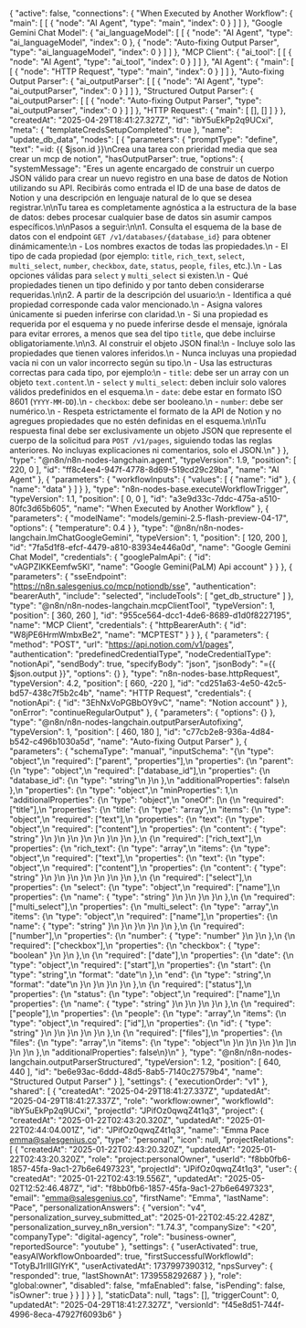 {
  "active": false,
  "connections": {
    "When Executed by Another Workflow": {
      "main": [
        [
          {
            "node": "AI Agent",
            "type": "main",
            "index": 0
          }
        ]
      ]
    },
    "Google Gemini Chat Model": {
      "ai_languageModel": [
        [
          {
            "node": "AI Agent",
            "type": "ai_languageModel",
            "index": 0
          },
          {
            "node": "Auto-fixing Output Parser",
            "type": "ai_languageModel",
            "index": 0
          }
        ]
      ]
    },
    "MCP Client": {
      "ai_tool": [
        [
          {
            "node": "AI Agent",
            "type": "ai_tool",
            "index": 0
          }
        ]
      ]
    },
    "AI Agent": {
      "main": [
        [
          {
            "node": "HTTP Request",
            "type": "main",
            "index": 0
          }
        ]
      ]
    },
    "Auto-fixing Output Parser": {
      "ai_outputParser": [
        [
          {
            "node": "AI Agent",
            "type": "ai_outputParser",
            "index": 0
          }
        ]
      ]
    },
    "Structured Output Parser": {
      "ai_outputParser": [
        [
          {
            "node": "Auto-fixing Output Parser",
            "type": "ai_outputParser",
            "index": 0
          }
        ]
      ]
    },
    "HTTP Request": {
      "main": [
        [],
        []
      ]
    }
  },
  "createdAt": "2025-04-29T18:41:27.327Z",
  "id": "ibY5uEkPp2q9UCxi",
  "meta": {
    "templateCredsSetupCompleted": true
  },
  "name": "update_db_data",
  "nodes": [
    {
      "parameters": {
        "promptType": "define",
        "text": "=id: {{ $json.id }}\nCrea una tarea con prieridad media que sea crear un mcp de notion",
        "hasOutputParser": true,
        "options": {
          "systemMessage": "Eres un agente encargado de construir un cuerpo JSON válido para crear un nuevo registro en una base de datos de Notion utilizando su API. Recibirás como entrada el ID de una base de datos de Notion y una descripción en lenguaje natural de lo que se desea registrar.\n\nTu tarea es completamente agnóstica a la estructura de la base de datos: debes procesar cualquier base de datos sin asumir campos específicos.\n\nPasos a seguir:\n\n1. Consulta el esquema de la base de datos con el endpoint `GET /v1/databases/{database_id}` para obtener dinámicamente:\n   - Los nombres exactos de todas las propiedades.\n   - El tipo de cada propiedad (por ejemplo: `title`, `rich_text`, `select`, `multi_select`, `number`, `checkbox`, `date`, `status`, `people`, `files`, etc.).\n   - Las opciones válidas para `select` y `multi_select` si existen.\n   - Qué propiedades tienen un tipo definido y por tanto deben considerarse requeridas.\n\n2. A partir de la descripción del usuario:\n   - Identifica a qué propiedad corresponde cada valor mencionado.\n   - Asigna valores únicamente si pueden inferirse con claridad.\n   - Si una propiedad es requerida por el esquema y no puede inferirse desde el mensaje, ignórala para evitar errores, a menos que sea del tipo `title`, que debe incluirse obligatoriamente.\n\n3. Al construir el objeto JSON final:\n   - Incluye solo las propiedades que tienen valores inferidos.\n   - Nunca incluyas una propiedad vacía ni con un valor incorrecto según su tipo.\n   - Usa las estructuras correctas para cada tipo, por ejemplo:\n     - `title`: debe ser un array con un objeto `text.content`.\n     - `select` y `multi_select`: deben incluir solo valores válidos predefinidos en el esquema.\n     - `date`: debe estar en formato ISO 8601 (`YYYY-MM-DD`).\n     - `checkbox`: debe ser booleano.\n     - `number`: debe ser numérico.\n   - Respeta estrictamente el formato de la API de Notion y no agregues propiedades que no estén definidas en el esquema.\n\nTu respuesta final debe ser exclusivamente un objeto JSON que represente el cuerpo de la solicitud para `POST /v1/pages`, siguiendo todas las reglas anteriores. No incluyas explicaciones ni comentarios, solo el JSON.\n"
        }
      },
      "type": "@n8n/n8n-nodes-langchain.agent",
      "typeVersion": 1.9,
      "position": [
        220,
        0
      ],
      "id": "ff8c4ee4-947f-4778-8d69-519cd29c29ba",
      "name": "AI Agent"
    },
    {
      "parameters": {
        "workflowInputs": {
          "values": [
            {
              "name": "id"
            },
            {
              "name": "data"
            }
          ]
        }
      },
      "type": "n8n-nodes-base.executeWorkflowTrigger",
      "typeVersion": 1.1,
      "position": [
        0,
        0
      ],
      "id": "a3e9d33c-7ddc-475a-a510-80fc3d65b605",
      "name": "When Executed by Another Workflow"
    },
    {
      "parameters": {
        "modelName": "models/gemini-2.5-flash-preview-04-17",
        "options": {
          "temperature": 0.4
        }
      },
      "type": "@n8n/n8n-nodes-langchain.lmChatGoogleGemini",
      "typeVersion": 1,
      "position": [
        120,
        200
      ],
      "id": "7fa5d1f8-efcf-4479-a810-83934e446a0d",
      "name": "Google Gemini Chat Model",
      "credentials": {
        "googlePalmApi": {
          "id": "vAGPZIKKEemfw5Kl",
          "name": "Google Gemini(PaLM) Api account"
        }
      }
    },
    {
      "parameters": {
        "sseEndpoint": "https://n8n.salesgenius.co/mcp/notiondb/sse",
        "authentication": "bearerAuth",
        "include": "selected",
        "includeTools": [
          "get_db_structure"
        ]
      },
      "type": "@n8n/n8n-nodes-langchain.mcpClientTool",
      "typeVersion": 1,
      "position": [
        360,
        260
      ],
      "id": "955ce564-dcc1-4de6-8689-d1d0f8227195",
      "name": "MCP Client",
      "credentials": {
        "httpBearerAuth": {
          "id": "W8jPE6HrmWmbxBe2",
          "name": "MCPTEST"
        }
      }
    },
    {
      "parameters": {
        "method": "POST",
        "url": "https://api.notion.com/v1/pages",
        "authentication": "predefinedCredentialType",
        "nodeCredentialType": "notionApi",
        "sendBody": true,
        "specifyBody": "json",
        "jsonBody": "={{ $json.output }}",
        "options": {}
      },
      "type": "n8n-nodes-base.httpRequest",
      "typeVersion": 4.2,
      "position": [
        660,
        -220
      ],
      "id": "cd251a63-4e50-42c5-bd57-438c7f5b2c4b",
      "name": "HTTP Request",
      "credentials": {
        "notionApi": {
          "id": "3EhNxVoPGBbOY9vC",
          "name": "Notion account"
        }
      },
      "onError": "continueRegularOutput"
    },
    {
      "parameters": {
        "options": {}
      },
      "type": "@n8n/n8n-nodes-langchain.outputParserAutofixing",
      "typeVersion": 1,
      "position": [
        460,
        180
      ],
      "id": "c77cb2e8-936a-4d84-b542-c496b1030a5d",
      "name": "Auto-fixing Output Parser"
    },
    {
      "parameters": {
        "schemaType": "manual",
        "inputSchema": "{\n  \"type\": \"object\",\n  \"required\": [\"parent\", \"properties\"],\n  \"properties\": {\n    \"parent\": {\n      \"type\": \"object\",\n      \"required\": [\"database_id\"],\n      \"properties\": {\n        \"database_id\": {\n          \"type\": \"string\"\n        }\n      },\n      \"additionalProperties\": false\n    },\n    \"properties\": {\n      \"type\": \"object\",\n      \"minProperties\": 1,\n      \"additionalProperties\": {\n        \"type\": \"object\",\n        \"oneOf\": [\n          {\n            \"required\": [\"title\"],\n            \"properties\": {\n              \"title\": {\n                \"type\": \"array\",\n                \"items\": {\n                  \"type\": \"object\",\n                  \"required\": [\"text\"],\n                  \"properties\": {\n                    \"text\": {\n                      \"type\": \"object\",\n                      \"required\": [\"content\"],\n                      \"properties\": {\n                        \"content\": { \"type\": \"string\" }\n                      }\n                    }\n                  }\n                }\n              }\n            }\n          },\n          {\n            \"required\": [\"rich_text\"],\n            \"properties\": {\n              \"rich_text\": {\n                \"type\": \"array\",\n                \"items\": {\n                  \"type\": \"object\",\n                  \"required\": [\"text\"],\n                  \"properties\": {\n                    \"text\": {\n                      \"type\": \"object\",\n                      \"required\": [\"content\"],\n                      \"properties\": {\n                        \"content\": { \"type\": \"string\" }\n                      }\n                    }\n                  }\n                }\n              }\n            }\n          },\n          {\n            \"required\": [\"select\"],\n            \"properties\": {\n              \"select\": {\n                \"type\": \"object\",\n                \"required\": [\"name\"],\n                \"properties\": {\n                  \"name\": { \"type\": \"string\" }\n                }\n              }\n            }\n          },\n          {\n            \"required\": [\"multi_select\"],\n            \"properties\": {\n              \"multi_select\": {\n                \"type\": \"array\",\n                \"items\": {\n                  \"type\": \"object\",\n                  \"required\": [\"name\"],\n                  \"properties\": {\n                    \"name\": { \"type\": \"string\" }\n                  }\n                }\n              }\n            }\n          },\n          {\n            \"required\": [\"number\"],\n            \"properties\": {\n              \"number\": { \"type\": \"number\" }\n            }\n          },\n          {\n            \"required\": [\"checkbox\"],\n            \"properties\": {\n              \"checkbox\": { \"type\": \"boolean\" }\n            }\n          },\n          {\n            \"required\": [\"date\"],\n            \"properties\": {\n              \"date\": {\n                \"type\": \"object\",\n                \"required\": [\"start\"],\n                \"properties\": {\n                  \"start\": {\n                    \"type\": \"string\",\n                    \"format\": \"date\"\n                  },\n                  \"end\": {\n                    \"type\": \"string\",\n                    \"format\": \"date\"\n                  }\n                }\n              }\n            }\n          },\n          {\n            \"required\": [\"status\"],\n            \"properties\": {\n              \"status\": {\n                \"type\": \"object\",\n                \"required\": [\"name\"],\n                \"properties\": {\n                  \"name\": { \"type\": \"string\" }\n                }\n              }\n            }\n          },\n          {\n            \"required\": [\"people\"],\n            \"properties\": {\n              \"people\": {\n                \"type\": \"array\",\n                \"items\": {\n                  \"type\": \"object\",\n                  \"required\": [\"id\"],\n                  \"properties\": {\n                    \"id\": { \"type\": \"string\" }\n                  }\n                }\n              }\n            }\n          },\n          {\n            \"required\": [\"files\"],\n            \"properties\": {\n              \"files\": {\n                \"type\": \"array\",\n                \"items\": {\n                  \"type\": \"object\"\n                }\n              }\n            }\n          }\n        ]\n      }\n    }\n  },\n  \"additionalProperties\": false\n}\n"
      },
      "type": "@n8n/n8n-nodes-langchain.outputParserStructured",
      "typeVersion": 1.2,
      "position": [
        640,
        440
      ],
      "id": "be6e93ac-6ddd-48d5-8ab5-7140c27579b4",
      "name": "Structured Output Parser"
    }
  ],
  "settings": {
    "executionOrder": "v1"
  },
  "shared": [
    {
      "createdAt": "2025-04-29T18:41:27.337Z",
      "updatedAt": "2025-04-29T18:41:27.337Z",
      "role": "workflow:owner",
      "workflowId": "ibY5uEkPp2q9UCxi",
      "projectId": "JPifOz0qwqZ4t1q3",
      "project": {
        "createdAt": "2025-01-22T02:43:20.320Z",
        "updatedAt": "2025-01-22T02:44:04.001Z",
        "id": "JPifOz0qwqZ4t1q3",
        "name": "Emma Pace <emma@salesgenius.co>",
        "type": "personal",
        "icon": null,
        "projectRelations": [
          {
            "createdAt": "2025-01-22T02:43:20.320Z",
            "updatedAt": "2025-01-22T02:43:20.320Z",
            "role": "project:personalOwner",
            "userId": "f8bb0fb6-1857-45fa-9ac1-27b6e6497323",
            "projectId": "JPifOz0qwqZ4t1q3",
            "user": {
              "createdAt": "2025-01-22T02:43:19.556Z",
              "updatedAt": "2025-05-02T12:52:46.487Z",
              "id": "f8bb0fb6-1857-45fa-9ac1-27b6e6497323",
              "email": "emma@salesgenius.co",
              "firstName": "Emma",
              "lastName": "Pace",
              "personalizationAnswers": {
                "version": "v4",
                "personalization_survey_submitted_at": "2025-01-22T02:45:22.428Z",
                "personalization_survey_n8n_version": "1.74.3",
                "companySize": "<20",
                "companyType": "digital-agency",
                "role": "business-owner",
                "reportedSource": "youtube"
              },
              "settings": {
                "userActivated": true,
                "easyAIWorkflowOnboarded": true,
                "firstSuccessfulWorkflowId": "TotyBJ1rIIIGlYrK",
                "userActivatedAt": 1737997390312,
                "npsSurvey": {
                  "responded": true,
                  "lastShownAt": 1739558292687
                }
              },
              "role": "global:owner",
              "disabled": false,
              "mfaEnabled": false,
              "isPending": false,
              "isOwner": true
            }
          }
        ]
      }
    }
  ],
  "staticData": null,
  "tags": [],
  "triggerCount": 0,
  "updatedAt": "2025-04-29T18:41:27.327Z",
  "versionId": "f45e8d51-744f-4996-8eca-47927f6093b6"
}